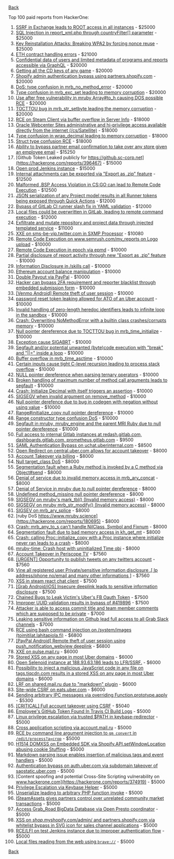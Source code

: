 [Back](README.md)

Top 100 paid reports from HackerOne:

1. [SSRF in Exchange leads to ROOT access in all instances](https://hackerone.com/reports/341876) - $25000
2. [SQL Injection in report_xml.php through countryFilter[] parameter](https://hackerone.com/reports/383127) - $25000
3. [Key Reinstallation Attacks: Breaking WPA2 by forcing nonce reuse](https://hackerone.com/reports/286740) - $25000
4. [ETH contract handling errors](https://hackerone.com/reports/328526) - $21000
5. [Confidential data of users and limited metadata of programs and reports accessible via GraphQL](https://hackerone.com/reports/489146) - $20000
6. [Getting all the CD keys of any game](https://hackerone.com/reports/391217) - $20000
7. [Shopify admin authentication bypass using partners.shopify.com](https://hackerone.com/reports/270981) - $20000
8. [DoS: type confusion in mrb_no_method_error](https://hackerone.com/reports/181871) - $20000
9. [Type confusion in mrb_exc_set leading to memory corruption](https://hackerone.com/reports/185041) - $20000
10. [Use after free vulnerability in mruby Array#to_h causing DOS possible RCE](https://hackerone.com/reports/181321) - $20000
11. [TOCTTOU bug in mrb_str_setbyte leading the memory corruption](https://hackerone.com/reports/181893) - $20000
12. [RCE on Steam Client via buffer overflow in Server Info](https://hackerone.com/reports/470520) - $18000
13. [Oracle Webcenter Sites administrative and hi-privilege access available directly from the internet (/cs/Satellite)](https://hackerone.com/reports/170532) - $18000
14. [Type confusion in wrap_decimal leading to memory corruption](https://hackerone.com/reports/185051) - $18000
15. [Struct type confusion RCE](https://hackerone.com/reports/181879) - $18000
16. [Ability to bypass partner email confirmation to take over any store given an employee email](https://hackerone.com/reports/300305) - $15250
17. [Github Token Leaked publicly for https://github.sc-corp.net](https://hackerone.com/reports/396467) - $15000
18. [Open prod Jenkins instance](https://hackerone.com/reports/231460) - $15000
19. [Internal attachments can be exported via "Export as .zip" feature](https://hackerone.com/reports/186230) - $12500
20. [Malformed .BSP Access Violation in CS:GO can lead to Remote Code Execution](https://hackerone.com/reports/351014) - $12500
21. [JSON serialization of any Project model results in all Runner tokens being exposed through Quick Actions](https://hackerone.com/reports/509924) - $12000
22. [Bypass of GitLab CI runner slash fix in YAML validation](https://hackerone.com/reports/409395) - $12000
23. [Local files could be overwritten in GitLab, leading to remote command execution](https://hackerone.com/reports/587854) - $12000
24. [Exfiltrate and mutate repository and project data through injected templated service](https://hackerone.com/reports/446585) - $11000
25. [XXE on sms-be-vip.twitter.com in SXMP Processor](https://hackerone.com/reports/248668) - $10080
26. [Remote Code Execution on www.semrush.com/my_reports on Logo upload](https://hackerone.com/reports/403417) - $10000
27. [Remote Code Execution in epoch via epmd](https://hackerone.com/reports/450365) - $10000
28. [Partial disclosure of report activity through new "Export as .zip" feature](https://hackerone.com/reports/182358) - $10000
29. [Information Disclosure in /skills call](https://hackerone.com/reports/188719) - $10000
30. [Ethereum account balance manipulation](https://hackerone.com/reports/300748) - $10000
31. [Double Payout via PayPal](https://hackerone.com/reports/307239) - $10000
32. [Hacker can bypass 2FA requirement and reporter blacklist through embedded submission form](https://hackerone.com/reports/418767) - $10000
33. [[Venmo Android] Remote theft of user session](https://hackerone.com/reports/401940) - $10000
34. [password reset token leaking allowed for ATO of an Uber account](https://hackerone.com/reports/173551) - $10000
35. [Invalid handling of zero-length heredoc identifiers leads to infinite loop in the sandbox](https://hackerone.com/reports/187305) - $10000
36. [Crash: Overwriting NoMethodError with a builtin class crashes/corrupts memory](https://hackerone.com/reports/186723) - $10000
37. [Null pointer dereference due to TOCTTOU bug in mrb_time_initialize](https://hackerone.com/reports/182274) - $10000
38. [Exception cause SIGABRT](https://hackerone.com/reports/180977) - $10000
39. [Segfault and/or potential unwanted (byte)code execution with "break" and "||=" inside a loop](https://hackerone.com/reports/183356) - $10000
40. [Buffer overflow in mrb_time_asctime](https://hackerone.com/reports/188326) - $10000
41. [Certain inputs cause tight C-level recursion leading to process stack overflow](https://hackerone.com/reports/189633) - $10000
42. [NULL pointer dereference when parsing ternary operators](https://hackerone.com/reports/181677) - $10000
43. [Broken handling of maximum number of method call arguments leads to segfault](https://hackerone.com/reports/182484) - $10000
44. [Crash: Initialize Decimal with itself triggers an assertion](https://hackerone.com/reports/185775) - $10000
45. [SIGSEGV when invalid argument on remove_method](https://hackerone.com/reports/181874) - $10000
46. [Null pointer derefence due to bug in codegen with negation without using value](https://hackerone.com/reports/187536) - $10000
47. [Range#initialize_copy null pointer dereference](https://hackerone.com/reports/181685) - $10000
48. [Range constructor type confusion DoS](https://hackerone.com/reports/181910) - $10000
49. [Segfault in mruby, mruby_engine and the parent MRI Ruby due to null pointer dereference](https://hackerone.com/reports/181828) - $10000
50. [Full access to internal Gitlab instances at redash.gitlab.com, dashboards.gitlab.com, prometheus.gitlab.com](https://hackerone.com/reports/498964) - $9500
51. [SAML Authentication Bypass on uchat.uberinternal.com](https://hackerone.com/reports/223014) - $8500
52. [Open Redirect on central.uber.com allows for account takeover](https://hackerone.com/reports/206591) - $8000
53. [Account Takeover via billing](https://hackerone.com/reports/394329) - $8000
54. [Null target_class DoS](https://hackerone.com/reports/183405) - $8000
55. [Segmentation fault when a Ruby method is invoked by a C method via Object#send](https://hackerone.com/reports/183425) - $8000
56. [Denial of service due to invalid memory access in mrb_ary_concat](https://hackerone.com/reports/184712) - $8000
57. [Denial of Service in mruby due to null pointer dereference](https://hackerone.com/reports/181232) - $8000
58. [Undefined method_missing null pointer dereference](https://hackerone.com/reports/181695) - $8000
59. [SIGSEGV on mruby's mark_tbl() (Invalid memory access)](https://hackerone.com/reports/183239) - $8000
60. [SIGSEGV on mruby mrb_str_modify() (Invalid memory access)](https://hackerone.com/reports/183231) - $8000
61. [SIGSEV on mrb_ary_splice](https://hackerone.com/reports/182027) - $8000
62. [ruby DoS https://www.mruby.science](https://hackerone.com/reports/180695) - $8000
63. [Crash: mrb_any_to_s can't handle NilClass, Symbol and Fixnum](https://hackerone.com/reports/185794) - $8000
64. [Segmentation fault due to bad memory access in kh_get_mt](https://hackerone.com/reports/188313) - $8000
65. [Crash: calling Proc::initialize_copy with a Proc instance where initialize never ran leads to a crash](https://hackerone.com/reports/184857) - $8000
66. [mruby-time: Crash host with uninitialized Time obj](https://hackerone.com/reports/184661) - $8000
67. [Account Takeover in Periscope TV](https://hackerone.com/reports/317476) - $7560
68. [[URGENT] Opportunity to publish tweets on any twitters account](https://hackerone.com/reports/208978) - $7560
69. [Vine all registered user Private/sensitive information disclosure .[ Ip address/phone no/email and many other informations ]](https://hackerone.com/reports/202823) - $7560
70. [XSS in steam react chat client](https://hackerone.com/reports/409850) - $7500
71. [[Grab Android/iOS] Insecure deeplink leads to sensitive information disclosure](https://hackerone.com/reports/401793) - $7500
72. [Chained Bugs to Leak Victim's Uber's FB Oauth Token](https://hackerone.com/reports/202781) - $7500
73. [Improper UUID validation results in bypass of #419896](https://hackerone.com/reports/423073) - $7500
74. [Attacker is able to access commit title and team member comments which are supposed to be private](https://hackerone.com/reports/502593) - $7000
75. [Leaking sensitive information on Github lead full access to all Grab Slack channels](https://hackerone.com/reports/397527) - $7000
76. [RCE using bash command injection on /system/images (toimitilat.lahitapiola.fi)](https://hackerone.com/reports/303061) - $6800
77. [[PayPal Android] Remote theft of user session using push_notification_webview deeplink](https://hackerone.com/reports/424443) - $6800
78. [XXE on pulse.mail.ru](https://hackerone.com/reports/505947) - $6000
79. [Stored XSS on any page in most Uber domains](https://hackerone.com/reports/217739) - $6000
80. [Open Selenoid instance at 188.93.63.186 leads to LFR/SSRF.](https://hackerone.com/reports/512973) - $6000
81. [Possibility to inject a malicious JavaScript code in any file on tags.tiqcdn.com results in a stored XSS on any page in most Uber domains](https://hackerone.com/reports/256152) - $6000
82. [LRF on shared.mail.ru due to "markdown" plugin](https://hackerone.com/reports/518641) - $6000
83. [Site-wide CSRF on eats.uber.com](https://hackerone.com/reports/161529) - $6000
84. [Sending arbitrary IPC messages via overriding Function.prototype.apply](https://hackerone.com/reports/188086) - $5300
85. [[CRITICAL] Full account takeover using CSRF](https://hackerone.com/reports/235642) - $5040
86. [Employee's GitHub Token Found In Travis CI Build Logs](https://hackerone.com/reports/496937) - $5000
87. [Linux privilege escalation via trusted $PATH in keybase-redirector](https://hackerone.com/reports/426944) - $5000
88. [Cross application scripting via account.mail.ru](https://hackerone.com/reports/470380) - $5000
89. [RCE by command line argument injection to `gm convert` in `/edit/process?a=crop`](https://hackerone.com/reports/212696) - $5000
90. [H1514 DOMXSS on Embedded SDK via Shopify.API.setWindowLocation abusing cookie Stuffing](https://hackerone.com/reports/422043) - $5000
91. [Markdown parsing issue enables insertion of malicious tags and event handlers](https://hackerone.com/reports/299728) - $5000
92. [Authentication bypass on auth.uber.com via subdomain takeover of saostatic.uber.com](https://hackerone.com/reports/219205) - $5000
93. [Content spoofing and potential Cross-Site Scripting vulnerability on www.hackerone.com](https://hackerone.com/reports/374919) - $5000
94. [Privilege Escalation via Keybase Helper](https://hackerone.com/reports/397478) - $5000
95. [Unserialize leading to arbitrary PHP function invoke](https://hackerone.com/reports/210741) - $5000
96. [ISteamAssets gives partners control over unrelated community market transactions](https://hackerone.com/reports/577584) - $5000
97. [Access Grab_Road BigData Database via Open Presto coordinator](https://hackerone.com/reports/266766) - $5000
98. [XSS on $shop$.myshopify.com/admin/ and partners.shopify.com via whitelist bypass in SVG icon for sales channel applications](https://hackerone.com/reports/232174) - $5000
99. [RCE/LFI on test Jenkins instance due to improper authentication flow](https://hackerone.com/reports/258117) - $5000
100. [Local files reading from the web using `brave://`](https://hackerone.com/reports/390013) - $5000


[Back](README.md)